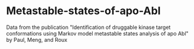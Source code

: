 # Metastable-states-of-apo-Abl
Data from the publication "Identification of druggable kinase target conformations using Markov model metastable states analysis of apo Abl" by Paul, Meng, and Roux
